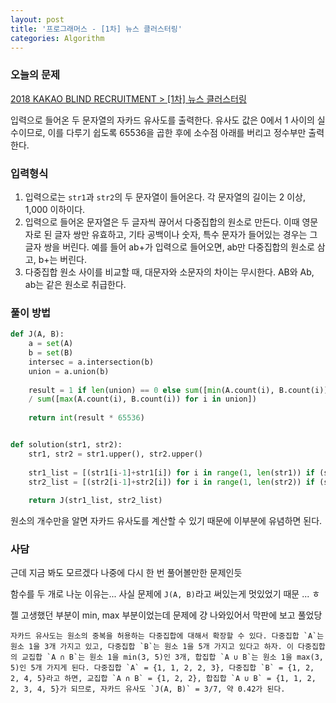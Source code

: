 ```yaml
---
layout: post
title: '프로그래머스 - [1차] 뉴스 클러스터링'
categories: Algorithm
---
```


### 오늘의 문제

[2018 KAKAO BLIND RECRUITMENT > [1차] 뉴스 클러스터링](https://programmers.co.kr/learn/courses/30/lessons/17677)

입력으로 들어온 두 문자열의 자카드 유사도를 출력한다. 유사도 값은 0에서 1 사이의 실수이므로, 이를 다루기 쉽도록 65536을 곱한 후에 소수점 아래를 버리고 정수부만 출력한다.



### 입력형식

1. 입력으로는 `str1`과 `str2`의 두 문자열이 들어온다. 각 문자열의 길이는 2 이상, 1,000 이하이다.
2. 입력으로 들어온 문자열은 두 글자씩 끊어서 다중집합의 원소로 만든다. 이때 영문자로 된 글자 쌍만 유효하고, 기타 공백이나 숫자, 특수 문자가 들어있는 경우는 그 글자 쌍을 버린다. 예를 들어 ab+가 입력으로 들어오면, ab만 다중집합의 원소로 삼고, b+는 버린다.
3. 다중집합 원소 사이를 비교할 때, 대문자와 소문자의 차이는 무시한다. AB와 Ab, ab는 같은 원소로 취급한다.



  

### 풀이 방법

```python
def J(A, B):
    a = set(A)
    b = set(B)
    intersec = a.intersection(b)
    union = a.union(b)
    
    result = 1 if len(union) == 0 else sum([min(A.count(i), B.count(i)) for i in intersec]) \
    / sum([max(A.count(i), B.count(i)) for i in union])
    
    return int(result * 65536)


def solution(str1, str2):
    str1, str2 = str1.upper(), str2.upper()
    
    str1_list = [(str1[i-1]+str1[i]) for i in range(1, len(str1)) if (str1[i-1]+str1[i]).isalpha() == True]
    str2_list = [(str2[i-1]+str2[i]) for i in range(1, len(str2)) if (str2[i-1]+str2[i]).isalpha() == True]
    
    return J(str1_list, str2_list)
```

원소의 개수만을 알면 자카드 유사도를 계산할 수 있기 때문에 이부분에 유념하면 된다.





### 사담

근데 지금 봐도 모르겠다 나중에 다시 한 번 풀어볼만한 문제인듯

함수를 두 개로 나눈 이유는... 사실 문제에 `J(A, B)`라고 써있는게 멋있었기 때문 ... ㅎ

젤 고생했던 부분이 min, max 부분이었는데 문제에 걍 나와있어서 막판에 보고 풀었당

```
자카드 유사도는 원소의 중복을 허용하는 다중집합에 대해서 확장할 수 있다. 다중집합 `A`는 원소 1을 3개 가지고 있고, 다중집합 `B`는 원소 1을 5개 가지고 있다고 하자. 이 다중집합의 교집합 `A ∩ B`는 원소 1을 min(3, 5)인 3개, 합집합 `A ∪ B`는 원소 1을 max(3, 5)인 5개 가지게 된다. 다중집합 `A` = {1, 1, 2, 2, 3}, 다중집합 `B` = {1, 2, 2, 4, 5}라고 하면, 교집합 `A ∩ B` = {1, 2, 2}, 합집합 `A ∪ B` = {1, 1, 2, 2, 3, 4, 5}가 되므로, 자카드 유사도 `J(A, B)` = 3/7, 약 0.42가 된다.
```



